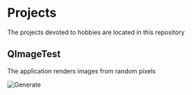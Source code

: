 # Projects
The projects devoted to hobbies are located in this repository

## QImageTest
The application renders images from random pixels

![Generate](https://imgur.com/OJI3ENB.png)
